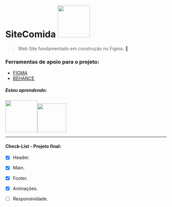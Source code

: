 # SiteComida <img src="https://i.pinimg.com/originals/b7/92/77/b79277704a1eb59f428b207b0d414329.gif" width="100px">

> Web Site fundamentado em construção no Figma.
📝
### Ferramentas de apoio para o projeto: 
- [FIGMA](https://www.figma.com/file/2M0kF40LUvHffMfAWdnzhR/Comida?node-id=1-4&t=o46zux7aUHV3F9P1-0)
- [BEHANCE](https://www.behance.net/gallery/86256605/Fresco?tracking_source=search_projects%7Ccomida)

##### Estou aprendendo:
<img src="https://diegomariano.com/wp-content/uploads/2020/08/logo-2582747_640-e1597771254582.png" width="100px"><img src="https://cdn-icons-png.flaticon.com/512/524/524545.png" width="90px">

---------

#### Check-List - Projeto final:
- [x] Header.
- [x] Main.
- [x] Footer.
- [x] Animações.
- [ ] Responsividade.

